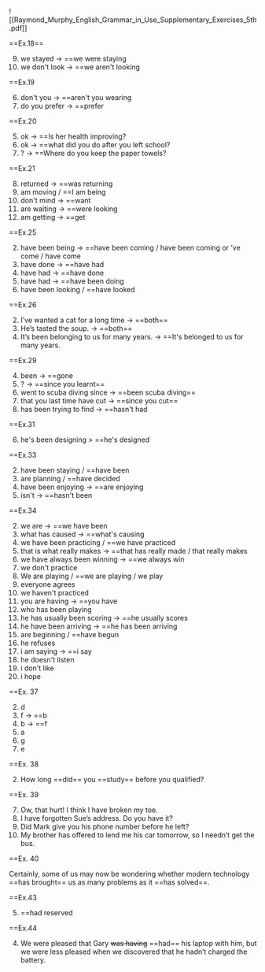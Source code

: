 
![[Raymond_Murphy_English_Grammar_in_Use_Supplementary_Exercises_5th.pdf]]


==Ex.18==

9) we stayed -> ==we were staying
11) we don't look -> ==we aren't looking

==Ex.19

6) don't you -> ==aren't you wearing
10) do you prefer -> ==prefer

==Ex.20

5) ok -> ==Is her health improving?
7) ok -> ==what did you do after you left school?
12) ? -> ==Where do you keep the paper towels?

==Ex.21

8) returned -> ==was returning
10) am moving / ==I am being
12) don't mind -> ==want
13) are waiting -> ==were looking
15) am getting -> ==get


==Ex.25

2) have been being -> ==have been coming / have been coming or ’ve come / have come
6) have done -> ==have had 
7) have had -> ==have done
8) have had -> ==have been doing
9) have been looking / ==have looked

==Ex.26

2) I’ve wanted a cat for a long time -> ==both==
6) He’s tasted the soup. -> ==both==
10) It’s been belonging to us for many years. -> ==It's belonged to us for many years.

==Ex.29

4) been -> ==gone
5) ? -> ==since you learnt==
6) went to scuba diving since -> ==been scuba diving==
7) that you last time have cut -> ==since you cut==
10) has been trying to find -> ==hasn't had

==Ex.31

6) he's been designing > ==he's designed

==Ex.33

2) have been staying / ==have been
3) are planning / ==have decided
4) have been enjoying -> ==are enjoying
8) isn't -> ==hasn't been

==Ex.34

2) we are -> ==we have been
3) what has caused -> ==what's causing
4) we have been practicing / ==we have practiced 
5) that is what really makes -> ==that has really made / that really makes
6) we have always been winning -> ==we always win
7) we don't practice
8) We are playing / ==we are playing / we play
9) everyone agrees
10) we haven't practiced 
11) you are having -> ==you have
12) who has been playing
13) he has usually been scoring -> ==he usually scores
14) he have been arriving -> ==he has been arriving
15) are beginning / ==have begun
16) he refuses
17) i am saying -> ==i say
18) he doesn't listen
19) i don't like
20) i hope

==Ex. 37

2) d
3) f -> ==b
4) b -> ==f
5) a
6) g
7) e

==Ex. 38

2) How long ==did== you ==study== before you qualified?

==Ex. 39 

7) Ow, that hurt! I think I have broken my toe.
9) I have forgotten Sue’s address. Do you have it?
11) Did Mark give you his phone number before he left?
12) My brother has offered to lend me his car tomorrow, so I needn’t get the bus.

==Ex. 40

Certainly, some of us may now be wondering whether modern technology ==has brought== us as many problems as it ==has solved==.

==Ex.43

5) ==had reserved


==Ex.44

4) We were pleased that Gary ~~was having~~ ==had== his laptop with him, but we were less pleased when we discovered that he hadn’t charged the battery.

